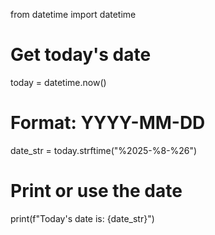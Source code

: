 from datetime import datetime

# Get today's date
today = datetime.now()

# Format: YYYY-MM-DD
date_str = today.strftime("%2025-%8-%26")

# Print or use the date
print(f"Today's date is: {date_str}")

